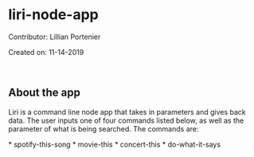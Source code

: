 <h1> liri-node-app </h1>
<p> Contributor: Lillian Portenier </p>
<p> Created on: 11-14-2019 </p>
<br>
<h2>About the app</h2>
<p> Liri is a command line node app that takes in parameters and gives back data. The user inputs one of four commands listed below, as well as the parameter of what is being searched. The commands are: </p>
* spotify-this-song
* movie-this
* concert-this
* do-what-it-says


